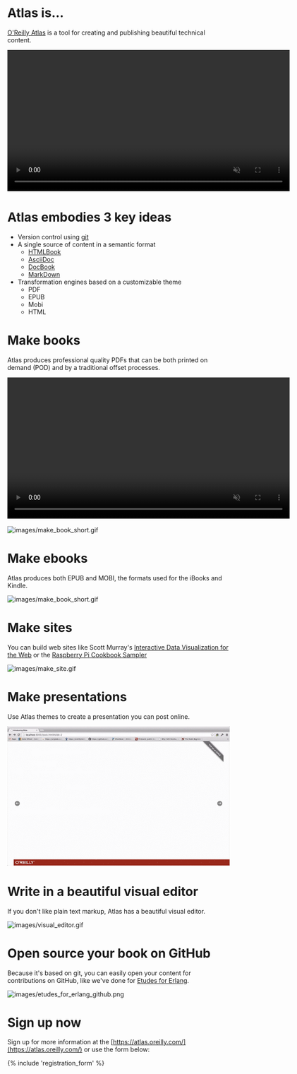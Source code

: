 # Atlas is...

[O'Reilly Atlas](https://atlas.oreilly.com) is a tool for creating and publishing beautiful technical content.

<video autoplay="true" loop="true" muted="true" width="640">
 <source src="https://s3.amazonaws.com/orm-atlas-media/introducingatlas/system_intro.webm" type="video/webm" /> <source src="https://s3.amazonaws.com/orm-atlas-media/introducingatlas/system_intro.mp4" type="video/mp4" /> 
 Your browser does not support the video tag.</video>
</section>

# Atlas embodies 3 key ideas

* Version control using [git](http://git-scm.com/)
* A single source of content in a semantic format
  * [HTMLBook](https://github.com/oreillymedia/htmlbook)
  * [AsciiDoc](http://www.methods.co.nz/asciidoc/)
  * [DocBook](http://www.docbook.org/)
  * [MarkDown](http://daringfireball.net/projects/markdown/)
* Transformation engines based on a customizable theme
  * PDF
  * EPUB 
  * Mobi
  * HTML

# Make books

Atlas produces professional quality PDFs that can be both printed on demand (POD) and by a traditional offset processes.

<video autoplay="true" loop="true" muted="true" width="640">
 <source src="https://s3.amazonaws.com/orm-atlas-media/introducingatlas/make_book.webm" type="video/webm" /> 
 <source src="https://s3.amazonaws.com/orm-atlas-media/introducingatlas/make_book.mp4" type="video/mp4" /> 
Your browser does not support the video tag.</video>
</section>

![images/make_book_short.gif](images/make_book_short.gif)

# Make ebooks

Atlas produces both EPUB and MOBI, the formats used for the iBooks and Kindle.

![images/make_book_short.gif](images/make_ebook_short.gif)

# Make sites

You can build  web sites like Scott Murray's [Interactive Data Visualization for the Web](http://chimera.labs.oreilly.com/books/1230000000345) or the [Raspberry Pi Cookbook Sampler](http://razzpisampler.oreilly.com/)

![images/make_site.gif](images/make_site.gif)

# Make presentations

Use Atlas themes to create a presentation you can post online.

![images/make_presentations.gif](images/make_presentations.gif)

# Write in a beautiful visual editor

If you don't like plain text markup, Atlas has a beautiful visual editor.

![images/visual_editor.gif](images/visual_editor.gif)

# Open source your book on GitHub

Because it's based on git, you can easily open your content for contributions on GitHub, like we've done for [Etudes for Erlang](https://github.com/oreillymedia/etudes-for-erlang).

![images/etudes_for_erlang_github.png](images/etudes_for_erlang_github.png)

# Sign up now

Sign up for more information at the [https://atlas.oreilly.com/](https://atlas.oreilly.com/) or use the form below:

{% include 'registration_form' %}


